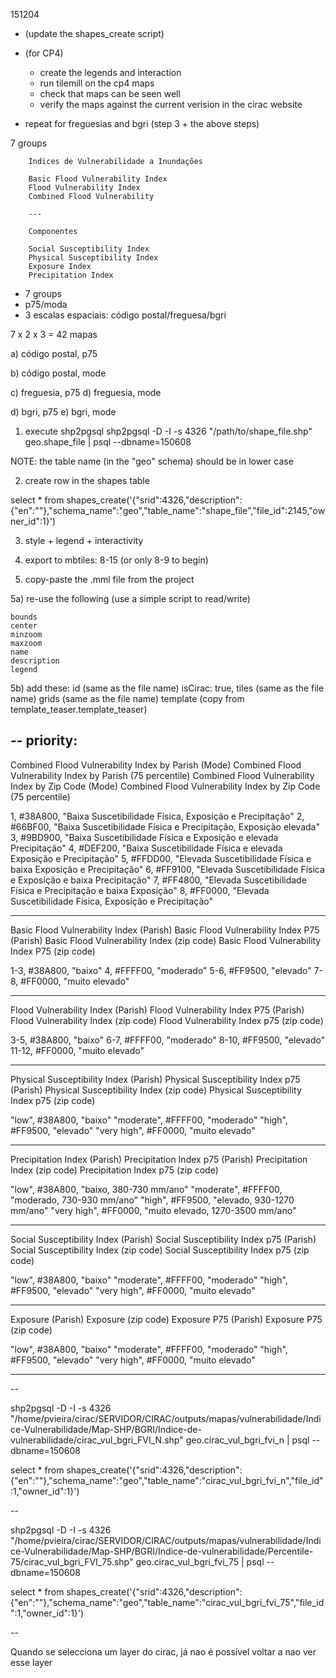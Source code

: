 
151204
 - (update the shapes_create script)
 - (for CP4) 
    - create the legends and interaction
    - run tilemill on the cp4 maps
    - check that maps can be seen well
    - verify the maps against the current verision in the cirac website

 - repeat for freguesias and bgri (step 3 + the above steps)



7 groups

        Índices de Vulnerabilidade a Inundações

        Basic Flood Vulnerability Index
        Flood Vulnerability Index
        Combined Flood Vulnerability

        ---

        Componentes

        Social Susceptibility Index
        Physical Susceptibility Index
        Exposure Index
        Precipitation Index
        
- 7 groups
- p75/moda
- 3 escalas espaciais: código postal/freguesa/bgri

7 x 2 x 3 = 42 mapas


a) código postal, p75


b) código postal, mode

c) freguesia, p75
d) freguesia, mode

d) bgri, p75
e) bgri, mode




1) execute shp2pgsql
shp2pgsql -D -I -s 4326                 "/path/to/shape_file.shp" geo.shape_file | psql --dbname=150608

NOTE: the table name (in the "geo" schema) should be in lower case


2) create row in the shapes table

select * from shapes_create('{"srid":4326,"description":{"en":""},"schema_name":"geo","table_name":"shape_file","file_id":2145,"owner_id":1}')


3) style + legend + interactivity


4) export to mbtiles: 8-15 (or only 8-9 to begin)


5) copy-paste the .mml file from the project 


5a) re-use the following (use a simple script to read/write)

    bounds
    center
    minzoom
    maxzoom
    name
    description
    legend

5b) add these:
    id (same as the file name)
    isCirac: true,
    tiles (same as the file name)
    grids (same as the file name)
    template (copy from template_teaser.template_teaser)


    
--
priority:
---

Combined Flood Vulnerability Index by Parish (Mode)
Combined Flood Vulnerability Index by Parish (75 percentile)
Combined Flood Vulnerability Index by Zip Code (Mode)
Combined Flood Vulnerability Index by Zip Code (75 percentile)

1, #38A800, "Baixa Suscetibilidade Física, Exposição e Precipitação"
2, #66BF00, "Baixa Suscetibilidade Física e Precipitação, Exposição elevada"
3, #9BD900, "Baixa Suscetibilidade Física e Exposição e elevada Precipitação"
4, #DEF200, "Baixa Suscetibilidade Física e elevada Exposição e Precipitação"
5, #FFDD00, "Elevada Suscetibilidade Física e baixa Exposição e Precipitação"
6, #FF9100, "Elevada Suscetibilidade Física e Exposição e baixa Precipitação"
7, #FF4800, "Elevada Suscetibilidade Física e Precipitação e baixa Exposição"
8, #FF0000, "Elevada Suscetibilidade Física, Exposição e Precipitação"

---

Basic Flood Vulnerability Index (Parish)
Basic Flood Vulnerability Index P75 (Parish)
Basic Flood Vulnerability Index (zip code)
Basic Flood Vulnerability Index P75 (zip code)

1-3, #38A800, "baixo"
4, #FFFF00, "moderado"
5-6, #FF9500, "elevado"
7-8, #FF0000, "muito elevado"

---

Flood Vulnerability Index (Parish)
Flood Vulnerability Index P75 (Parish)
Flood Vulnerability Index (zip code)
Flood Vulnerability Index p75 (zip code)

3-5, #38A800, "baixo"
6-7, #FFFF00, "moderado"
8-10, #FF9500, "elevado"
11-12, #FF0000, "muito elevado"

---

Physical Susceptibility Index (Parish)
Physical Susceptibility Index p75 (Parish)
Physical Susceptibility Index (zip code)
Physical Susceptibility Index p75 (zip code)

"low", #38A800, "baixo"
"moderate", #FFFF00, "moderado"
"high", #FF9500, "elevado"
"very high", #FF0000, "muito elevado"


---

Precipitation Index (Parish)
Precipitation Index p75 (Parish)
Precipitation Index (zip code)
Precipitation Index p75 (zip code)

"low", #38A800, "baixo, 380-730 mm/ano"
"moderate", #FFFF00, "moderado, 730-930 mm/ano"
"high", #FF9500, "elevado, 930-1270 mm/ano"
"very high", #FF0000, "muito elevado, 1270-3500 mm/ano"

---

Social Susceptibility Index (Parish)
Social Susceptibility Index p75 (Parish)
Social Susceptibility Index (zip code)
Social Susceptibility Index p75 (zip code)

"low", #38A800, "baixo"
"moderate", #FFFF00, "moderado"
"high", #FF9500, "elevado"
"very high", #FF0000, "muito elevado"

---

Exposure (Parish)
Exposure (zip code)
Exposure P75 (Parish)
Exposure P75 (zip code)

"low", #38A800, "baixo"
"moderate", #FFFF00, "moderado"
"high", #FF9500, "elevado"
"very high", #FF0000, "muito elevado"

---



    

--

shp2pgsql -D -I -s 4326      "/home/pvieira/cirac/SERVIDOR/CIRAC/outputs/mapas/vulnerabilidade/Indice-Vulnerabilidade/Map-SHP/BGRI/Indice-de-vulnerabilidade/cirac_vul_bgri_FVI_N.shp" geo.cirac_vul_bgri_fvi_n | psql --dbname=150608

select * from shapes_create('{"srid":4326,"description":{"en":""},"schema_name":"geo","table_name":"cirac_vul_bgri_fvi_n","file_id":1,"owner_id":1}')

--


shp2pgsql -D -I -s 4326  \
"/home/pvieira/cirac/SERVIDOR/CIRAC/outputs/mapas/vulnerabilidade/Indice-Vulnerabilidade/Map-SHP/BGRI/Indice-de-vulnerabilidade/Percentile-75/cirac_vul_bgri_FVI_75.shp" geo.cirac_vul_bgri_fvi_75 | psql --dbname=150608

select * from shapes_create('{"srid":4326,"description":{"en":""},"schema_name":"geo","table_name":"cirac_vul_bgri_fvi_75","file_id":1,"owner_id":1}')

--





Quando se selecciona um layer do cirac, já nao é possível voltar a nao ver esse layer